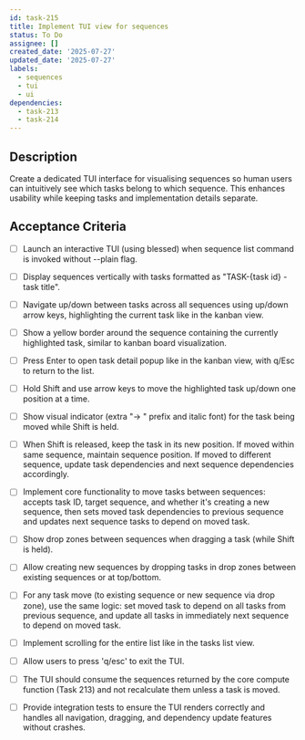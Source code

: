 ```yaml
---
id: task-215
title: Implement TUI view for sequences
status: To Do
assignee: []
created_date: '2025-07-27'
updated_date: '2025-07-27'
labels:
  - sequences
  - tui
  - ui
dependencies:
  - task-213
  - task-214
---
```


## Description

Create a dedicated TUI interface for visualising sequences so human users can intuitively see which tasks belong to which sequence. This enhances usability while keeping tasks and implementation details separate.

## Acceptance Criteria

- [ ] Launch an interactive TUI (using blessed) when sequence list command is invoked without --plain flag.
- [ ] Display sequences vertically with tasks formatted as "TASK-{task id} - task title".
- [ ] Navigate up/down between tasks across all sequences using up/down arrow keys, highlighting the current task like in the kanban view.
- [ ] Show a yellow border around the sequence containing the currently highlighted task, similar to kanban board visualization.
- [ ] Press Enter to open task detail popup like in the kanban view, with q/Esc to return to the list.
- [ ] Hold Shift and use arrow keys to move the highlighted task up/down one position at a time.
- [ ] Show visual indicator (extra "-> " prefix and italic font) for the task being moved while Shift is held.
- [ ] When Shift is released, keep the task in its new position. If moved within same sequence, maintain sequence position. If moved to different sequence, update task dependencies and next sequence dependencies accordingly.
- [ ] Implement core functionality to move tasks between sequences: accepts task ID, target sequence, and whether it's creating a new sequence, then sets moved task dependencies to previous sequence and updates next sequence tasks to depend on moved task.
- [ ] Show drop zones between sequences when dragging a task (while Shift is held).
- [ ] Allow creating new sequences by dropping tasks in drop zones between existing sequences or at top/bottom.
- [ ] For any task move (to existing sequence or new sequence via drop zone), use the same logic: set moved task to depend on all tasks from previous sequence, and update all tasks in immediately next sequence to depend on moved task.
- [ ] Implement scrolling for the entire list like in the tasks list view.
- [ ] Allow users to press 'q/esc' to exit the TUI.
- [ ] The TUI should consume the sequences returned by the core compute function (Task 213) and not recalculate them unless a task is moved.
- [ ] Provide integration tests to ensure the TUI renders correctly and handles all navigation, dragging, and dependency update features without crashes.

